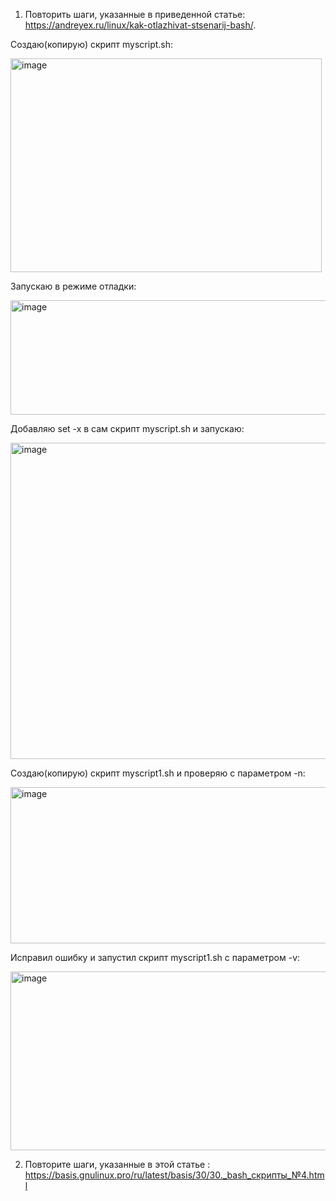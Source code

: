 1. Повторить шаги, указанные в приведенной статье:
https://andreyex.ru/linux/kak-otlazhivat-stsenarij-bash/.

  Создаю(копирую) скрипт myscript.sh:

  <img width="498" height="342" alt="image" src="https://github.com/user-attachments/assets/c07a4b73-771b-409c-a81e-9cf89f9ce1ea" />

  Запускаю в режиме отладки:

  <img width="551" height="183" alt="image" src="https://github.com/user-attachments/assets/d0e321c9-ca70-4f56-8c55-bb435cd8c1b9" />

  Добавляю set -x в сам скрипт myscript.sh и запускаю:

  <img width="665" height="506" alt="image" src="https://github.com/user-attachments/assets/587327f3-1ad9-4458-995a-30e0e6b66538" />

  Создаю(копирую) скрипт myscript1.sh и проверяю с параметром -n:

  <img width="635" height="250" alt="image" src="https://github.com/user-attachments/assets/e47e4fe5-7e59-4216-8315-3a5909e1fcbe" />

  Исправил ошибку и запустил скрипт myscript1.sh с параметром -v:

  <img width="586" height="286" alt="image" src="https://github.com/user-attachments/assets/6044f9f6-7e1d-4e43-bc8f-ab86ac01e810" />

2. Повторите шаги, указанные в этой статье :
https://basis.gnulinux.pro/ru/latest/basis/30/30._bash_скрипты_№4.html

  




